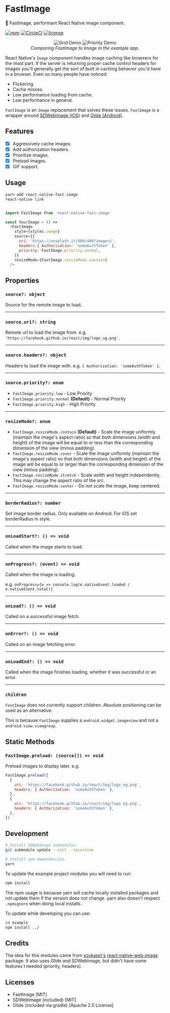 # FastImage

🚩 FastImage, performant React Native image component.

[![npm](https://img.shields.io/npm/v/react-native-fast-image.svg?style=flat-square)](https://www.npmjs.com/package/react-native-fast-image)
[![CircleCI](https://img.shields.io/circleci/project/github/DylanVann/react-native-fast-image.svg?style=flat-square)](https://circleci.com/gh/DylanVann/react-native-fast-image)
[![license](https://img.shields.io/github/license/DylanVann/react-native-fast-image.svg?style=flat-square)](https://github.com/DylanVann/react-native-fast-image/blob/master/LICENSE)

<p align="center" >
  <img src="http://i.imgur.com/OkYqmCP.gif" title="Grid Demo" float=left>
  <img src="http://i.imgur.com/q1rNLxw.gif" title="Priority Demo" float=left>
  <br>
  <em>Comparing FastImage to Image in the example app.</em>
</p>

React Native's `Image` component handles image caching like browsers
for the most part.
If the server is returning proper cache control
headers for images you'll generally get the sort of built in
caching behavior you'd have in a browser.
Even so many people have noticed:

- Flickering.
- Cache misses.
- Low performance loading from cache.
- Low performance in general.

`FastImage` is an `Image` replacement that solves these issues.
`FastImage` is a wrapper around
[SDWebImage (iOS)](https://github.com/rs/SDWebImage)
and
[Glide (Android)](https://github.com/bumptech/glide).

## Features

- [x] Aggressively cache images.
- [x] Add authorization headers.
- [x] Prioritize images.
- [x] Preload images.
- [x] GIF support.

## Usage

```bash
yarn add react-native-fast-image
react-native link
```

```js

import FastImage from 'react-native-fast-image'

const YourImage = () =>
  <FastImage
    style={styles.image}
    source={{
      uri: 'https://unsplash.it/400/400?image=1',
      headers:{ Authorization: 'someAuthToken' },
      priority: FastImage.priority.normal,
    }}
    resizeMode={FastImage.resizeMode.contain}
  />
```

## Properties

### `source?: object`

Source for the remote image to load.

---

### `source.uri?: string`

Remote url to load the image from. e.g. `'https://facebook.github.io/react/img/logo_og.png'`.

---

### `source.headers?: object`

Headers to load the image with. e.g. `{ Authorization: 'someAuthToken' }`.

---

### `source.priority?: enum`

- `FastImage.priority.low` - Low Priority
- `FastImage.priority.normal` **(Default)** - Normal Priority
- `FastImage.priority.high` - High Priority

---

### `resizeMode?: enum`

- `FastImage.resizeMode.contain` **(Default)** - Scale the image uniformly (maintain the image's aspect ratio) so that both dimensions (width and height) of the image will be equal to or less than the corresponding dimension of the view (minus padding).
- `FastImage.resizeMode.cover` - Scale the image uniformly (maintain the image's aspect ratio) so that both dimensions (width and height) of the image will be equal to or larger than the corresponding dimension of the view (minus padding).
- `FastImage.resizeMode.stretch` - Scale width and height independently, This may change the aspect ratio of the src.
- `FastImage.resizeMode.center` - Do not scale the image, keep centered.

---

### `borderRadius?: number`

Set image border radius. Only available on Android. For iOS set borderRadius in style.

---

### `onLoadStart?: () => void`

Called when the image starts to load.

---

### `onProgress?: (event) => void`

Called when the image is loading.

e.g. `onProgress={e => console.log(e.nativeEvent.loaded / e.nativeEvent.total)}`

---

### `onLoad?: () => void`

Called on a successful image fetch.

---

### `onError?: () => void`

Called on an image fetching error.

---

### `onLoadEnd?: () => void`

Called when the image finishes loading, whether it was successful or an error.

---

### `children`

`FastImage` does not currently support children.
Absolute positioning can be used as an alternative.

This is because `FastImage` supplies a `android.widget.imageview` and not a `android.view.viewgroup`.

## Static Methods

### `FastImage.preload: (source[]) => void`

Preload images to display later. e.g.

```js
FastImage.preload([
  {
    uri: 'https://facebook.github.io/react/img/logo_og.png',
    headers: { Authorization: 'someAuthToken' },
  },
  {
    uri: 'https://facebook.github.io/react/img/logo_og.png',
    headers: { Authorization: 'someAuthToken' },
  },
])
```

## Development

```bash
# Install SDWebImage submodules.
git submodule update --init --recursive

# Install npm dependencies.
yarn
```

To update the example project modules you will need to run:

```bash
npm install
```

The npm usage is because
yarn will cache locally installed packages and not update them
if the version does not change. yarn also doesn't respect `.npmignore`
when doing local installs.

To update while developing you can use:

```bash
cd example
npm install ../
```

## Credits

The idea for this modules came from
[vovkasm's](https://github.com/vovkasm)
[react-native-web-image](https://github.com/vovkasm/react-native-web-image)
package.
It also uses Glide and SDWebImage, but didn't have some features I needed (priority, headers).

## Licenses

* FastImage [MIT]
* SDWebImage (included) [MIT]
* Glide (included via gradle) [Apache 2.0 License]
